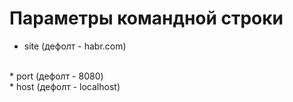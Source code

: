 # Параметры командной строки
* site (дефолт - habr.com)
<br>
* port (дефолт - 8080)
<br>
* host (дефолт - localhost)